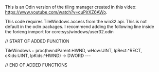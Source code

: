 This is an Odin version of the tiling manager created in this video: https://www.youtube.com/watch?v=cuPirXZ6AWo.

This code requires TileWindows access from the win32 api. This is not default in the odin packages. I recommend adding the following line inside the forieng inmport for core:sys/windows/user32.odin

// START OF ADDED FUNCTION

TileWindows :: proc(hwndParent:HWND, wHow:UINT, lpRect:^RECT, cKids:UINT, lpKids:^HWND) -> DWORD ---

// END OF ADDED FUNCTIONS
